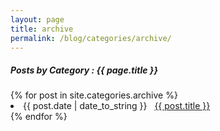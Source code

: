 ```yaml
---
layout: page
title: archive
permalink: /blog/categories/archive/
---
```


<h5> Posts by Category : {{ page.title }} </h5>

<div class="card">
{% for post in site.categories.archive %}
 <li class="category-posts"><span>{{ post.date | date_to_string }}</span> &nbsp; <a href="{{ post.url }}">{{ post.title }}</a></li>
{% endfor %}
</div>